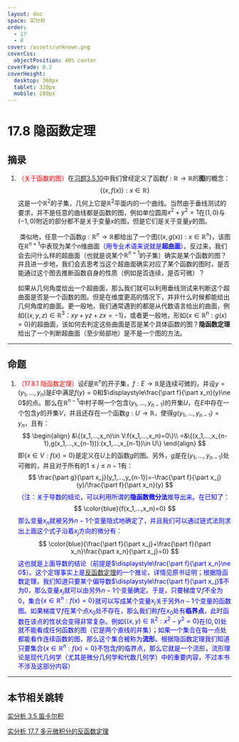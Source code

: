 ```yaml
---
layout: doc
space: 实分析
order:
  - 17
  - 8
cover: /assets/unknown.png
coverCss:
  objectPosition: 40% center
coverFade: 0.2
coverHeight:
  desktop: 360px
  tablet: 320px
  mobile: 280px
---
```

# 17.8 隐函数定理

## 摘录

1. <span style="color:red">（关于函数的图）</span>在[习题3.5.10](/docs/Real-Analysis/Chap3/Sec5.md)中我们曾经定义了函数$f:\mathbb R\to\mathbb R$的**图**的概念：
   $$
   \{(x,f(x)):x\in\mathbb R\}
   $$
   这是一个$\mathbb R^2$的子集，几何上它是$\mathbb R^2$平面内的一个曲线。当然由于垂线测试的要求，并不是任意的曲线都是函数的图，例如单位圆周$x^2+y^2=1$在$(1,0)$与$(-1,0)$附近的部分都不是关于变量$x$的图，但是它们是关于变量$y$的图。

   ​    类似地，任意一个函数$g:\mathbb R^n\to\mathbb R$都给出了一个图$\{(x,g(x)):x\in\mathbb R^n\}$，该图在$\mathbb R^{n+1}$中表现为某个$n$维曲面<span style="color:blue">（用专业术语来说就是**超曲面**）</span>。反过来，我们会去问什么样的超曲面（也就是说某个$\mathbb R^{n+1}$的子集）确实是某个函数的图？并且进一步地，我们会去思考当这个超曲面确实对应了某个函数的图时，是否能通过这个图去推断函数自身的性质（例如是否连续，是否可微）？

   ​    如果从几何角度给出一个超曲面，那么我们就可以利用垂线测试来判断这个超曲面是否是一个函数的图。但是在维度更高的情况下，并非什么时候都能给出几何角度的曲面。更一般地，我们通常遇到的都是从代数语言给出的曲面，例如$\{(x,y,z)\in\mathbb R^3：xy+yz+zx=-1\}$，或者更一般地，形如$\{x\in\mathbb R^n:g(x)=0\}$的超曲面，该如何去判定这些曲面是否是某个具体函数的图？**隐函数定理**给出了一个判断超曲面（至少局部地）是不是一个图的方法。

---

## 命题

1. <span style="color:red">（17.8.1 隐函数定理）</span>设$E$是$\mathbb R^n$的开子集，$f:E\to\mathbb R$是连续可微的，并设$y=(y_1,...,y_n)$是$E$中满足$f(y)=0$和$\displaystyle\frac{\part f}{\part x_n}(y)\ne 0$的点。那么在$\mathbb R^{n-1}$中村子啊一个包含$(y_1,...,y_{n-1})$的开集$U$，在$E$中存在一个包含$y$的开集$V$，并且还存在一个函数$g:U\to\mathbb R$，使得$g(y_1,...,y_{n-1})=y_n$，且有：
   $$
   \begin{align}
   &\{(x_1,...,x_n)\in V:f(x_1,...,x_n)=0\}\\
   =&\{(x_1,...,x_{n-1},g(x_1,...,x_{n-1})):(x_1,...,x_{n-1})\in U\}
   \end{align}
   $$
   即$\{x\in V:f(x)=0\}$是定义在$U$上的函数$g$的图。另外，$g$是在$(y_1,...,y_{n-1})$处可微的，并且对于所有的$1\leq j\leq n-1$有：
   $$
   \frac{\part g}{\part x_j}(y_1,...,y_{n-1})=-\frac{\part f}{\part x_j}(y)/\frac{\part f}{\part x_n}(y)
   $$
   <span style="color:blue">（注：关于导数的结论，可以利用所谓的**隐函数微分法**推导出来。在已知了：</span>
   $$
   \color{blue}{f(x_1,...,x_n)=0}
   $$
   <span style="color:blue">那么变量$x_n$就被另外$n-1$个变量隐式地确定了，并且我们可以通过链式法则求出上面这个式子沿着$x_j$方向的微分有：</span>
   $$
   \color{blue}{\frac{\part f}{\part x_j}+\frac{\part f}{\part x_n}\frac{\part x_n}{\part x_j}=0}
   $$
   <span style="color:blue">这也就是上面导数的结论（前提是$\displaystyle\frac{\part f}{\part x_n}\ne 0$）。这个定理事实上是[反函数定理](/docs/Real-Analysis/Chap17/Sec7.md)的一个推论，详情见原书证明；根据隐函数定理，我们知道只要某个偏导数$\displaystyle\frac{\part f}{\part x_j}$不为$0$，那么变量$x_j$就可以由另外$n-1$个变量确定。于是，只要梯度$\nabla f$不全为$0$，集合$\{x\in\mathbb R^n:f(x)=0\}$就可以写成某个变量$x_j$关于另外$n-1$个变量的函数图。如果梯度$\nabla f$在某个点$x_0$处不存在，那么我们称$f$在$x_0$处有**临界点**，此时函数在该点的性状会变得非常复杂。例如$\{(x,y)\in\mathbb R^2:x^2-y^2=0\}$在$(0,0)$处就不能看成任何函数的图（它是两个直线的并集）；如果一个集合在每一点处都能看作连续函数的图，那么这个集合被称为**流形**。根据隐函数定理我们知道只要集合$\{x\in\mathbb R^n:f(x)=0\}$不包含$f$的临界点，那么它就是一个流形，流形理论是现代几何学（尤其是微分几何学和代数几何学）中的重要内容，不过本书不涉及这部分内容）</span>

---

## 本节相关跳转

[实分析 3.5 笛卡尔积](/docs/Real-Analysis/Chap3/Sec5.md)

[实分析 17.7 多元微积分的反函数定理](/docs/Real-Analysis/Chap17/Sec7.md)